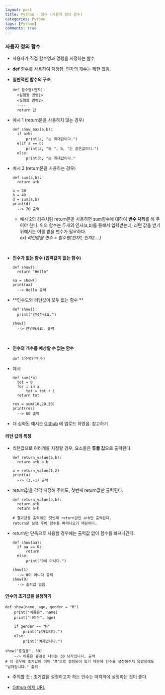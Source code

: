 ```yaml
---
layout: post
title: Python - 함수 (사용자 정의 함수)
categories: Python
tags: [Python]
comments: true
---
```




### 사용자 정의 함수 

- 사용자가 직접 함수명과 명령을 지정하는 함수

- **def** 함수를 사용하여 지정함. 인자의 개수는 제한 없음.

- **일반적인 함수의 구조**

  ```
  def 함수명(인자):
  	<실행할 명령1>
  	<실행할 명령2>
  	....
  	return 값
  ```

- 예시 1 (return문을 사용하지 않는 경우)

  ```
  def show_max(a,b):
  	if a>b:
  		print(a, "는 최대값이다.")
  	elif a == b:
  		print(a, "와 ", b, "는 같은값이다.")
  	else:
  		print(b, "는 최대값이다."	
  ```

- 예시 2 (return문을 사용하는 경우)

  ```
  def sum(a,b):
  	return a+b
  	
  a = 30
  b = 40
  d = sum(a,b)
  print(d)
  	--> 70 출력
  ```

  - 예시 2의 경우처럼 return문을 사용하면 sum함수에 대하여 **변수 처리**를 해 주어야 한다.  위의 함수는 두개의 인자(a,b)를 통해서 입력받는데, 리턴 값을 받기 위해서는 이를 받을 변수가 필요하다.<br> *ex) 리턴받을 변수 = 함수명(인자1, 인자2....)*

    ​

- **인수가 없는 함수 (입력값이 없는 함수)**

  ```
  def show():
  	return "Hello"
  	
  aa = show()
  print(aa)
  	--> Hello 출력
  ```




- **인수도와 리턴값이 모두 없는 함수 **

  ```
  def show():
  	print("안녕하세요.")

  show()
  	--> 안녕하세요. 출력
  ```

  ​

- **인수의 개수를 예상할 수 없는 함수**

  ```
  def 함수명(*인수)
  ```

- 예시

  ```
  def sum(*a)
  	tot = 0
  	for i in a
  		tot = tot + i
  	return tot
  	
  res = sum(10,20,30)
  print(res)
  	--> 60 출력
  ```

- 더 심화된 예시는 [Github](https://github.com/DongmeeKim/Python-Study/blob/master/fucntion/user_defined_function.py) 에 업로드 하였음. 참고하기




#### 리턴 값의 특징

- 리턴값으로 여러개를 지정할 경우, 요소들은 **튜플 값**으로 출력된다.

  ```
  def return_value(a,b):
  	return a+b a-b

  a = return_value(1,2)
  print(a)
  	--> (3,-1) 출력
  ```

- return값을 각각 지정해 주어도, 첫번째 return값만 출력된다.

  ```
  def return_value(a,b):
  	return a+b
  	return a-b

  # 결과값을 출력해도 첫번째 return값인 a+b만 출력된다.
  return문 실행 후에 함수를 빠져나오기 때문이다. 
  ```

- return만 단독으로 사용할 경우에는 출력값 없이 함수를 빠져나간다.

  ```
  def show(aa):
  	if aa == 0:
  		return
  	else:
  		print("0이 아니다.")
  	
  show(1)
  	--> 0이 아니다 출력
  show(0)
  	--> 출력값 없음
  ```



#### 인수의 초기값을 설정하기

```
def show(name, age, gender = "M")
	print("이름은", name)
	print("나이는", age)
	
	if gender == "M"
		print("남자입니다.")
	else:
		print("여자입니다.")

show("홍길동", 30)
	--> 이름은 홍길동 나이는 30 남자입니다. 출력
# 이 경우에 초기값이 이미 "M"으로 설정되어 있기 때문에 인수를 설정해주지 않았음에도 "남자입니다." 출력
```

-  주의할 것 : 초기값을 설정하고자 하는 인수는 마지막에 설정하는 것이 좋다. 



- [Github 예제 URL](https://github.com/DongmeeKim/Python-Study/blob/master/fucntion/user_defined_function.py)

  ​